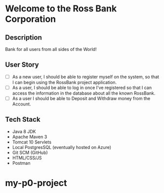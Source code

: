 # Welcome to the Ross Bank Corporation

## Description

Bank for all users from all sides of the World!
## User Story

- [ ] As a new user, I should be able to register myself on the system, so that I can begin using the RossBank project application.
- [ ] As a user, I should be able to log in once I've registered so that I can access the information in the database about all the known RossBank.
- [ ] As a user I should be able to Deposit and Withdraw money from the Account.

## Tech Stack

- Java 8 JDK
- Apache Maven 3
- Tomcat 10 Servlets
- Local PostgresSQL (eventually hosted on Azure)
- Git SCM (GitHub)
- HTML/CSS/JS
- Postman
# my-p0-project
